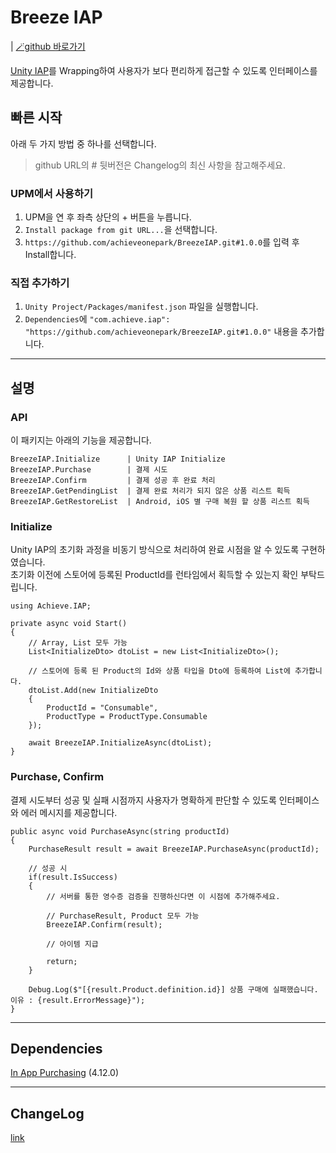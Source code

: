 # Breeze IAP
| [🪄github 바로가기][def]

[Unity IAP](https://docs.unity3d.com/kr/2022.1/Manual/UnityIAP.html)를 Wrapping하여 사용자가 보다 편리하게 접근할 수 있도록 인터페이스를 제공합니다.

## 빠른 시작
아래 두 가지 방법 중 하나를 선택합니다.

>github URL의 # 뒷버전은 Changelog의 최신 사항을 참고해주세요.

### UPM에서 사용하기
1. UPM을 연 후 좌측 상단의 + 버튼을 누릅니다.
2. `Install package from git URL...`을 선택합니다.
3. `https://github.com/achieveonepark/BreezeIAP.git#1.0.0`를 입력 후 Install합니다.

### 직접 추가하기
1. `Unity Project/Packages/manifest.json` 파일을 실행합니다.
2. `Dependencies`에 `"com.achieve.iap": "https://github.com/achieveonepark/BreezeIAP.git#1.0.0"` 내용을 추가합니다.

---

## 설명

### API

이 패키지는 아래의 기능을 제공합니다.

    BreezeIAP.Initialize      | Unity IAP Initialize
    BreezeIAP.Purchase        | 결제 시도
    BreezeIAP.Confirm         | 결제 성공 후 완료 처리
    BreezeIAP.GetPendingList  | 결제 완료 처리가 되지 않은 상품 리스트 획득
    BreezeIAP.GetRestoreList  | Android, iOS 별 구매 복원 할 상품 리스트 획득 

### Initialize

Unity IAP의 초기화 과정을 비동기 방식으로 처리하여 완료 시점을 알 수 있도록 구현하였습니다.<br>
초기화 이전에 스토어에 등록된 ProductId를 런타임에서 획득할 수 있는지 확인 부탁드립니다.


```
using Achieve.IAP;

private async void Start()
{
    // Array, List 모두 가능
    List<InitializeDto> dtoList = new List<InitializeDto>();

    // 스토어에 등록 된 Product의 Id와 상품 타입을 Dto에 등록하여 List에 추가합니다.    
    dtoList.Add(new InitializeDto
    {
        ProductId = "Consumable",
        ProductType = ProductType.Consumable
    });

    await BreezeIAP.InitializeAsync(dtoList);
}
```

### Purchase, Confirm

결제 시도부터 성공 및 실패 시점까지 사용자가 명확하게 판단할 수 있도록 인터페이스와 에러 메시지를 제공합니다.

```
public async void PurchaseAsync(string productId)
{
    PurchaseResult result = await BreezeIAP.PurchaseAsync(productId);

    // 성공 시
    if(result.IsSuccess)
    {
        // 서버를 통한 영수증 검증을 진행하신다면 이 시점에 추가해주세요. 

        // PurchaseResult, Product 모두 가능
        BreezeIAP.Confirm(result);

        // 아이템 지급

        return;
    }

    Debug.Log($"[{result.Product.definition.id}] 상품 구매에 실패했습니다. 이유 : {result.ErrorMessage}");
}
```

---

## Dependencies
[In App Purchasing](https://docs.unity3d.com/Packages/com.unity.purchasing@4.12/manual/index.html) (4.12.0)

---

## ChangeLog
[link](https://github.com/achieveonepark/BreezeIAP/blob/main/CHANGELOG.md)

[def]: https://github.com/achieveonepark/BreezeIAP